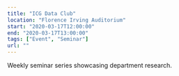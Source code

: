 ```yaml
---
title: "ICG Data Club"
location: "Florence Irving Auditorium"
start: "2020-03-17T12:00:00"
end: "2020-03-17T13:00:00"
tags: ["Event", "Seminar"]
url: ""
---
```


Weekly seminar series showcasing department research.

<!-- endexcerpt -->
